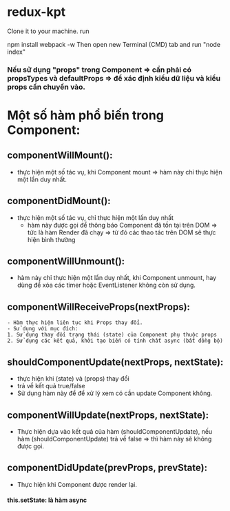 # redux-kpt
Clone it to your machine. run

npm install
webpack -w
Then open new Terminal (CMD) tab and run "node index"
### Nếu sử dụng "props" trong Component => cần phải có propsTypes và defaultProps => để xác định kiểu dữ liệu và kiểu props cần chuyền vào.
# Một số hàm phổ biến trong Component:
## componentWillMount(): 
- thực hiện một số tác vụ, khi Component mount => hàm này chỉ thực hiện một lần duy nhất.
## componentDidMount(): 
- thực hiện một số tác vụ, chỉ thực hiện một lần duy nhất
	- hàm này được gọi để thông báo Component đã tồn tại trên DOM => tức là hàm Render đã chạy
	=> từ đó các thao tác trên DOM sẽ thực hiện bình thường
## componentWillUnmount():
- hàm này chỉ thực hiện một lần duy nhất, khi Component unmount, hay dùng để xóa các timer hoặc EventListener không còn sử dụng.
## componentWillReceiveProps(nextProps):
	- Hàm thực hiện liên tục khi Props thay đổi.
	- Sử dụng với mục đích:
    1. Sử dụng thay đổi trạng thái (state) của Component phụ thuộc props
    2. Sử dụng các kết quả, khởi tạo biến có tính chất async (bất đồng bộ)
## shouldComponentUpdate(nextProps, nextState):
  - thực hiện khi (state) và (props) thay đổi
  - trả về kết quả true/false
  - Sử dụng hàm này để để xử lý xem có cần update Component không.
## componentWillUpdate(nextProps, nextState):
  - Thực hiện dựa vào kết quả của hàm (shouldComponentUpdate), nếu hàm (shouldComponentUpdate) trả về false => thì hàm này sẽ không được gọi.
## componentDidUpdate(prevProps, prevState):
  - Thực hiện khi Component được render lại.
#### this.setState: là hàm async
  
 

